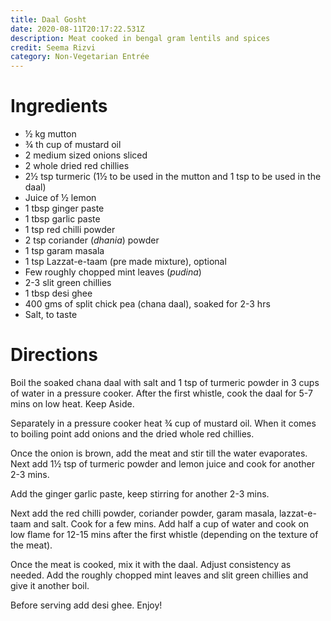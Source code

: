 ```yaml
---
title: Daal Gosht
date: 2020-08-11T20:17:22.531Z
description: Meat cooked in bengal gram lentils and spices
credit: Seema Rizvi
category: Non-Vegetarian Entrée
---
```

# Ingredients
* ½ kg mutton
* ¾ th cup of mustard oil
* 2 medium sized onions sliced
* 2 whole dried red chillies
* 2½ tsp turmeric (1½ to be used in the mutton and 1 tsp to be used in the daal)
* Juice of ½ lemon
* 1 tbsp ginger paste
* 1 tbsp garlic paste 
* 1 tsp red chilli powder
* 2 tsp coriander (_dhania_) powder
* 1 tsp garam masala
* 1 tsp Lazzat-e-taam (pre made mixture), optional
* Few roughly chopped mint leaves (_pudina_)
* 2-3 slit green chillies
* 1 tbsp desi ghee
* 400 gms of split chick pea (chana daal), soaked for 2-3 hrs
* Salt, to taste

# Directions 
Boil the soaked chana daal with salt and 1 tsp of turmeric powder in 3 cups of water in a pressure cooker. After the first whistle, cook the daal for 5-7 mins on low heat. Keep Aside.

Separately in a pressure cooker heat ¾ cup of mustard oil. When it comes to boiling point add onions and the dried whole red chillies.

Once the onion is brown, add the meat and stir till the water evaporates. Next add 1½ tsp of turmeric powder and lemon juice and cook for another 2-3 mins.

Add the ginger garlic paste, keep stirring for another 2-3 mins. 

Next add the red chilli powder, coriander powder, garam masala, lazzat-e-taam and salt. Cook for a few mins. Add half a cup of water and cook on low flame for 12-15 mins after the first whistle (depending on the texture of the meat).

Once the meat is cooked, mix it with the daal. Adjust consistency as needed. Add the roughly chopped mint leaves and slit green chillies and give it another boil.

Before serving add desi ghee. Enjoy!
